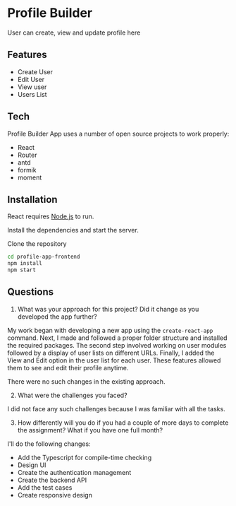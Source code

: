 # Profile Builder

User can create, view and update profile here

## Features

- Create User
- Edit User
- View user
- Users List

## Tech

Profile Builder App uses a number of open source projects to work properly:

- React
- Router
- antd
- formik
- moment

## Installation

React requires [Node.js](https://nodejs.org/) to run.

Install the dependencies and start the server.

Clone the repository

```sh
cd profile-app-frontend
npm install
npm start
```

## Questions

1. What was your approach for this project? Did it change as you developed the app further?

My work began with developing a new app using the `create-react-app` command. Next, I made and followed a proper folder structure and installed the required packages. The second step involved working on user modules followed by a display of user lists on different URLs.
Finally, I added the View and Edit option in the user list for each user. These features allowed them to see and edit their profile anytime.

There were no such changes in the existing approach.

2. What were the challenges you faced?

I did not face any such challenges because I was familiar with all the tasks.

3. How differently will you do if you had a couple of more days to complete the assignment? What if you have one full month?

I'll do the following changes:

- Add the Typescript for compile-time checking
- Design UI
- Create the authentication management
- Create the backend API
- Add the test cases
- Create responsive design
